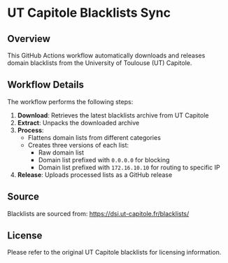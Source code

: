 # UT Capitole Blacklists Sync

## Overview

This GitHub Actions workflow automatically downloads and releases domain blacklists from the University of Toulouse (UT) Capitole. 

## Workflow Details

The workflow performs the following steps:

1. **Download**: Retrieves the latest blacklists archive from UT Capitole
2. **Extract**: Unpacks the downloaded archive
3. **Process**:
   - Flattens domain lists from different categories
   - Creates three versions of each list:
     - Raw domain list
     - Domain list prefixed with `0.0.0.0` for blocking
     - Domain list prefixed with `172.16.10.10` for routing to specific IP
4. **Release**: Uploads processed lists as a GitHub release

## Source

Blacklists are sourced from: https://dsi.ut-capitole.fr/blacklists/

## License

Please refer to the original UT Capitole blacklists for licensing information.
